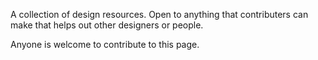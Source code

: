 A collection of design resources. Open to anything that contributers can make that helps out other designers or people.

Anyone is welcome to contribute to this page.
